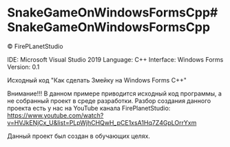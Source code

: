 # SnakeGameOnWindowsFormsCpp# SnakeGameOnWindowsFormsCpp

© FirePLanetStudio

IDE: Microsoft Visual Studio 2019
Language: C++
Interface: Windows Forms
Version: 0.1

Исходный код "Как сделать Змейку на Windows Forms C++"

Внимание!!!
В данном примере приводится исходный код программы, а не собранный проект в среде разработки.
Разбор создания данного проекта есть у нас на YouTube канала FirePlanetStudio: https://www.youtube.com/watch?v=HVJkENjCx_U&list=PLpWjhCHQwH_pCE1xsA1Hq7Z4GpLOrrYxm

Данный проект был создан в обучающих целях.

